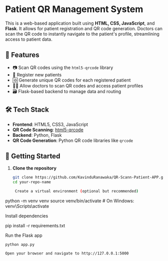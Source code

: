 

# Patient QR Management System

This is a web-based application built using **HTML, CSS, JavaScript**, and **Flask**. It allows for patient registration and QR code generation. Doctors can scan the QR code to instantly navigate to the patient's profile, streamlining access to patient data.

## 🔧 Features

- 📷 Scan QR codes using the `html5-qrcode` library
- 📝 Register new patients
- 🆔 Generate unique QR codes for each registered patient
- 👨‍⚕️ Allow doctors to scan QR codes and access patient profiles
- 🗃️ Flask-based backend to manage data and routing


## 🛠️ Tech Stack

- **Frontend**: HTML5, CSS3, JavaScript
- **QR Code Scanning**: [html5-qrcode](https://github.com/mebjas/html5-qrcode)
- **Backend**: Python, Flask
- **QR Code Generation**: Python QR code libraries like `qrcode`

## 🚀 Getting Started

1. **Clone the repository**
   ```bash
   git clone https://github.com/KavinduRanawaka/QR-Scann-Patient-APP.git
   cd your-repo-name

    Create a virtual environment (optional but recommended)

python -m venv venv
source venv/bin/activate  # On Windows: venv\Scripts\activate

Install dependencies

pip install -r requirements.txt

Run the Flask app

    python app.py

    Open your browser and navigate to http://127.0.0.1:5000





